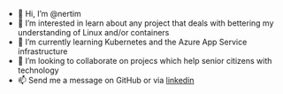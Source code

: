 - 👋 Hi, I’m @nertim
- 👀 I’m interested in learn about any project that deals with bettering my understanding of Linux and/or containers
- 🌱 I’m currently learning Kubernetes and the Azure App Service infrastructure
- 💞️ I’m looking to collaborate on projecs which help senior citizens with technology
- 📫 Send me a message on GitHub or via [linkedin](https://linkedin.com/in/mitren)

<!---
nertim/nertim is a ✨ special ✨ repository because its `README.md` (this file) appears on your GitHub profile.
You can click the Preview link to take a look at your changes.
--->
